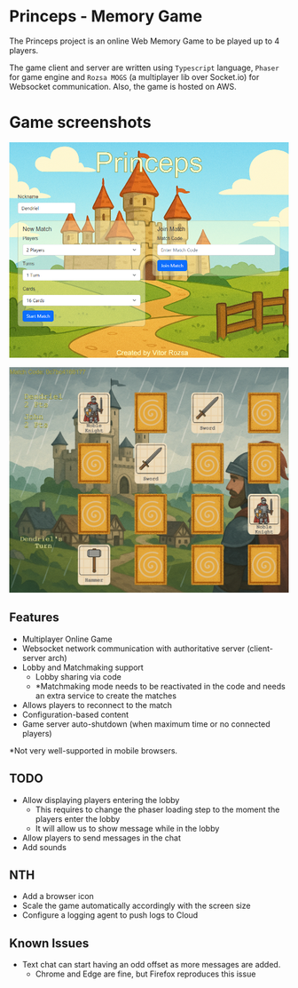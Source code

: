 # Princeps - Memory Game

The Princeps project is an online Web Memory Game to be played up to 4 players.

The game client and server are written using `Typescript` language, `Phaser` for game engine and `Rozsa MOGS` (a
multiplayer lib over Socket.io) for Websocket communication. Also, the game is hosted on AWS.

# Game screenshots

![loby](docs/lobby.png "Lobby")

![gameplay](docs/gameplay.png "Gameplay")


## Features

- Multiplayer Online Game
- Websocket network communication with authoritative server (client-server arch)
- Lobby and Matchmaking support
  - Lobby sharing via code
  - *Matchmaking mode needs to be reactivated in the code and needs an extra service to create the matches
- Allows players to reconnect to the match
- Configuration-based content
- Game server auto-shutdown (when maximum time or no connected players)

*Not very well-supported in mobile browsers.

## TODO

- Allow displaying players entering the lobby
  - This requires to change the phaser loading step to the moment the players enter the lobby
  - It will allow us to show message while in the lobby
- Allow players to send messages in the chat
- Add sounds

## NTH

- Add a browser icon
- Scale the game automatically accordingly with the screen size
- Configure a logging agent to push logs to Cloud

## Known Issues

- Text chat can start having an odd offset as more messages are added.
  - Chrome and Edge are fine, but Firefox reproduces this issue